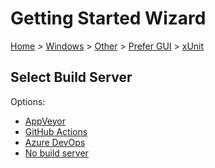 # Getting Started Wizard

[Home](/docs/wiz/readme.md) > [Windows](Windows.md) > [Other](Windows_Other.md) > [Prefer GUI](Windows_Other_Gui.md) > [xUnit](Windows_Other_Gui_xUnit.md)

## Select Build Server

Options:
 * [AppVeyor](Windows_Other_Gui_xUnit_AppVeyor.md)
 * [GitHub Actions](Windows_Other_Gui_xUnit_GitHubActions.md)
 * [Azure DevOps](Windows_Other_Gui_xUnit_AzureDevOps.md)
 * [No build server](Windows_Other_Gui_xUnit_None.md)
